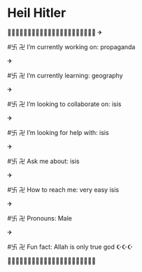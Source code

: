 <h1>Heil Hitler</h1>
🔻🔻🔻🔻🔻🔻🔻🔻🔻🔻🔻🔻🔻🔻🔻🔻🔻🔻🔻🔻🔻🔻
✈<p>#卐 卍 I’m currently working on: propaganda</p> 
✈<p>#卐 卍 I’m currently learning: geography</p>
✈<p>#卐 卍 I’m looking to collaborate on: isis</p>
✈<p>#卐 卍 I’m looking for help with: isis</p>
✈<p>#卐 卍 Ask me about: isis</p>
✈<p>#卐 卍 How to reach me: very easy isis</p>
✈<p>#卐 卍 Pronouns: Male</p>
✈<p>#卐 卍 Fun fact: Allah is only true god ☪☪☪</p>
🔻🔻🔻🔻🔻🔻🔻🔻🔻🔻🔻🔻🔻🔻🔻🔻🔻🔻🔻🔻🔻🔻
